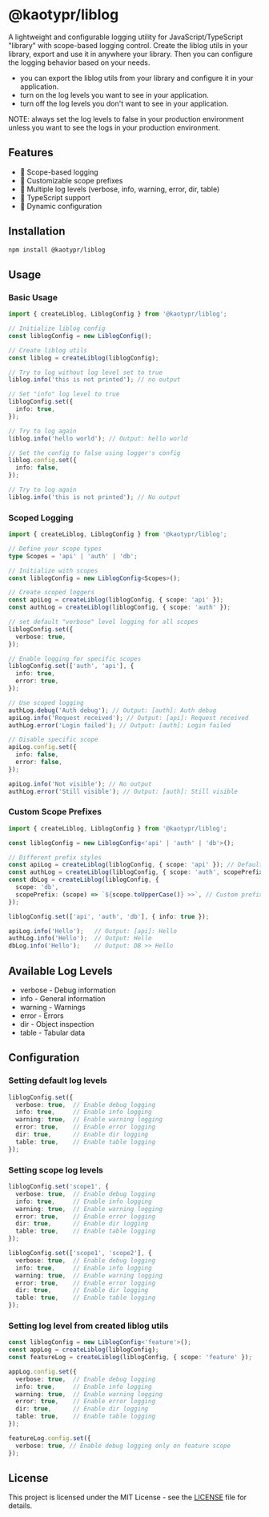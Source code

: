 # @kaotypr/liblog

A lightweight and configurable logging utility for JavaScript/TypeScript "library" with scope-based logging control.
Create the liblog utils in your library, export and use it in anywhere your library.
Then you can configure the logging behavior based on your needs.

- you can export the liblog utils from your library and configure it in your application.
- turn on the log levels you want to see in your application.
- turn off the log levels you don't want to see in your application.

NOTE: always set the log levels to false in your production environment unless you want to see the logs in your production environment.

## Features

- 🎯 Scope-based logging
- 🎨 Customizable scope prefixes
- 🔧 Multiple log levels (verbose, info, warning, error, dir, table)
- 💪 TypeScript support
- 🔄 Dynamic configuration

## Installation

```bash
npm install @kaotypr/liblog
```

## Usage

### Basic Usage

```typescript
import { createLiblog, LiblogConfig } from '@kaotypr/liblog';

// Initialize liblog config
const liblogConfig = new LiblogConfig();

// Create liblog utils
const liblog = createLiblog(liblogConfig);

// Try to log without log level set to true
liblog.info('this is not printed'); // no output

// Set "info" log level to true
liblogConfig.set({
  info: true,
});

// Try to log again
liblog.info('hello world'); // Output: hello world

// Set the config to false using logger's config
liblog.config.set({
  info: false,
});

// Try to log again
liblog.info('this is not printed'); // No output
```

### Scoped Logging

```typescript
import { createLiblog, LiblogConfig } from '@kaotypr/liblog';

// Define your scope types
type Scopes = 'api' | 'auth' | 'db';

// Initialize with scopes
const liblogConfig = new LiblogConfig<Scopes>();

// Create scoped loggers
const apiLog = createLiblog(liblogConfig, { scope: 'api' });
const authLog = createLiblog(liblogConfig, { scope: 'auth' });

// set default "verbose" level logging for all scopes
liblogConfig.set({
  verbose: true,
});

// Enable logging for specific scopes
liblogConfig.set(['auth', 'api'], {
  info: true,
  error: true,
});

// Use scoped logging
authLog.debug('Auth debug'); // Output: [auth]: Auth debug
apiLog.info('Request received'); // Output: [api]: Request received
authLog.error('Login failed'); // Output: [auth]: Login failed

// Disable specific scope
apiLog.config.set({
  info: false,
  error: false,
});

apiLog.info('Not visible'); // No output
authLog.error('Still visible'); // Output: [auth]: Still visible
```

### Custom Scope Prefixes

```typescript
import { createLiblog, LiblogConfig } from '@kaotypr/liblog';

const liblogConfig = new LiblogConfig<'api' | 'auth' | 'db'>();

// Different prefix styles
const apiLog = createLiblog(liblogConfig, { scope: 'api' }); // Default prefix
const authLog = createLiblog(liblogConfig, { scope: 'auth', scopePrefix: false }); // No prefix
const dbLog = createLiblog(liblogConfig, {
  scope: 'db',
  scopePrefix: (scope) => `${scope.toUpperCase()} >>`, // Custom prefix
});

liblogConfig.set(['api', 'auth', 'db'], { info: true });

apiLog.info('Hello');   // Output: [api]: Hello
authLog.info('Hello');  // Output: Hello
dbLog.info('Hello');    // Output: DB >> Hello
```

## Available Log Levels

- verbose - Debug information
- info - General information
- warning - Warnings
- error - Errors
- dir - Object inspection
- table - Tabular data

## Configuration

### Setting default log levels

```typescript
liblogConfig.set({
  verbose: true,  // Enable debug logging
  info: true,     // Enable info logging
  warning: true,  // Enable warning logging
  error: true,    // Enable error logging
  dir: true,      // Enable dir logging
  table: true,    // Enable table logging
});
```

### Setting scope log levels

```typescript
liblogConfig.set('scope1', {
  verbose: true,  // Enable debug logging
  info: true,     // Enable info logging
  warning: true,  // Enable warning logging
  error: true,    // Enable error logging
  dir: true,      // Enable dir logging
  table: true,    // Enable table logging
});

liblogConfig.set(['scope1', 'scope2'], {
  verbose: true,  // Enable debug logging
  info: true,     // Enable info logging
  warning: true,  // Enable warning logging
  error: true,    // Enable error logging
  dir: true,      // Enable dir logging
  table: true,    // Enable table logging
});
```

### Setting log level from created liblog utils

```typescript
const liblogConfig = new LiblogConfig<'feature'>();
const appLog = createLiblog(liblogConfig);
const featureLog = createLiblog(liblogConfig, { scope: 'feature' });

appLog.config.set({
  verbose: true,  // Enable debug logging
  info: true,     // Enable info logging
  warning: true,  // Enable warning logging
  error: true,    // Enable error logging
  dir: true,      // Enable dir logging
  table: true,    // Enable table logging
});

featureLog.config.set({
  verbose: true, // Enable debug logging only on feature scope
});
```

## License

This project is licensed under the MIT License - see the [LICENSE](LICENSE) file for details.
